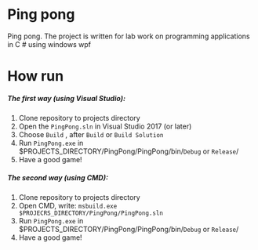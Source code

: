 # Ping pong
Ping pong. The project is written for lab work on programming applications in C # using windows wpf
# How run
##### The first way (using Visual Studio):
1) Clone repository to projects directory
2) Open the `PingPong.sln` in Visual Studio 2017 (or later)
3) Choose `Build` , after `Build` or `Build Solution`
4) Run `PingPong.exe` in $PROJECTS_DIRECTORY/PingPong/PingPong/bin/`Debug` or `Release`/
5) Have a good game!
##### The second way (using CMD):
1) Clone repository to projects directory
2) Open CMD, write: `msbuild.exe $PROJECRS_DIRECTORY/PingPong/PingPong.sln`
3) Run `PingPong.exe` in $PROJECTS_DIRECTORY/PingPong/PingPong/bin/`Debug` or `Release`/
4) Have a good game!
